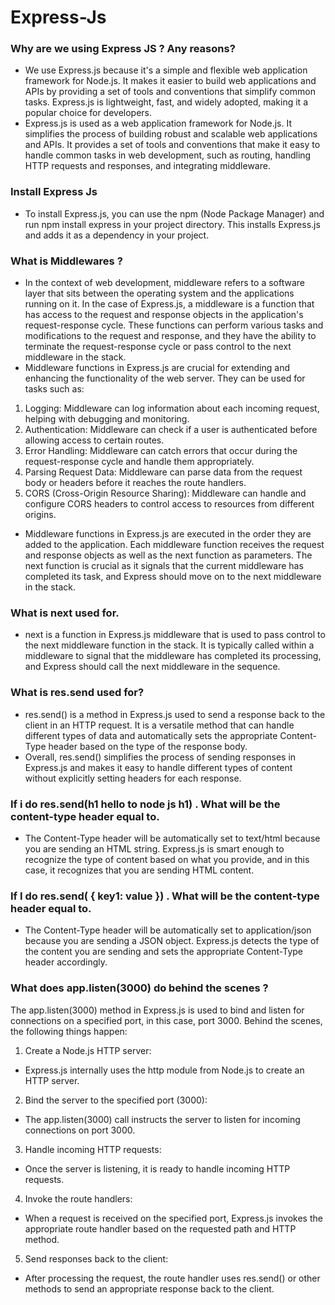 ﻿# Express-Js
### Why are we using Express JS ? Any reasons?
* We use Express.js because it's a simple and flexible web application framework for Node.js. It makes it easier to build web applications and APIs by providing a set of tools and conventions that simplify common tasks. Express.js is lightweight, fast, and widely adopted, making it a popular choice for developers.
* Express.js is used as a web application framework for Node.js. It simplifies the process of building robust and scalable web applications and APIs. It provides a set of tools and conventions that make it easy to handle common tasks in web development, such as routing, handling HTTP requests and responses, and integrating middleware.

### Install Express Js
* To install Express.js, you can use the npm (Node Package Manager) and run npm install express in your project directory. This installs Express.js and adds it as a dependency in your project.

### What is Middlewares ?
* In the context of web development, middleware refers to a software layer that sits between the operating system and the applications running on it. In the case of Express.js, a middleware is a function that has access to the request and response objects in the application's request-response cycle. These functions can perform various tasks and modifications to the request and response, and they have the ability to terminate the request-response cycle or pass control to the next middleware in the stack.
* Middleware functions in Express.js are crucial for extending and enhancing the functionality of the web server. They can be used for tasks such as:

1. Logging: Middleware can log information about each incoming request, helping with debugging and monitoring.
2. Authentication: Middleware can check if a user is authenticated before allowing access to certain routes.
3. Error Handling: Middleware can catch errors that occur during the request-response cycle and handle them appropriately.
4. Parsing Request Data: Middleware can parse data from the request body or headers before it reaches the route handlers.
5. CORS (Cross-Origin Resource Sharing): Middleware can handle and configure CORS headers to control access to resources from different origins.
* Middleware functions in Express.js are executed in the order they are added to the application. Each middleware function receives the request and response objects as well as the next function as parameters. The next function is crucial as it signals that the current middleware has completed its task, and Express should move on to the next middleware in the stack.

### What is next used for.
* next is a function in Express.js middleware that is used to pass control to the next middleware function in the stack. It is typically called within a middleware to signal that the middleware has completed its processing, and Express should call the next middleware in the sequence.

### What is res.send used for?
* res.send() is a method in Express.js used to send a response back to the client in an HTTP request. It is a versatile method that can handle different types of data and automatically sets the appropriate Content-Type header based on the type of the response body.
* Overall, res.send() simplifies the process of sending responses in Express.js and makes it easy to handle different types of content without explicitly setting headers for each response.

### If i do res.send(h1 hello to node js h1) . What will be the content-type header equal to.
* The Content-Type header will be automatically set to text/html because you are sending an HTML string. Express.js is smart enough to recognize the type of content based on what you provide, and in this case, it recognizes that you are sending HTML content.

### If I do res.send( { key1: value }) . What will be the content-type header equal to.
* The Content-Type header will be automatically set to application/json because you are sending a JSON object. Express.js detects the type of the content you are sending and sets the appropriate Content-Type header accordingly.

### What does app.listen(3000) do behind the scenes ?
The app.listen(3000) method in Express.js is used to bind and listen for connections on a specified port, in this case, port 3000. Behind the scenes, the following things happen:

1. Create a Node.js HTTP server:
* Express.js internally uses the http module from Node.js to create an HTTP server.

2. Bind the server to the specified port (3000):
* The app.listen(3000) call instructs the server to listen for incoming connections on port 3000.

3. Handle incoming HTTP requests:
* Once the server is listening, it is ready to handle incoming HTTP requests.

4. Invoke the route handlers:
* When a request is received on the specified port, Express.js invokes the appropriate route handler based on the requested path and HTTP method.

5. Send responses back to the client:
* After processing the request, the route handler uses res.send() or other methods to send an appropriate response back to the client.

